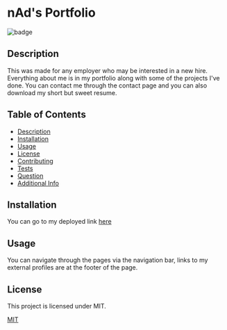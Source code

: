 # nAd's Portfolio
 ![badge](https://img.shields.io/badge/license-MIT-blue.svg)

 ## Description
 This was made for any employer who may be interested in a new hire. Everything about me is in my portfolio along with some of the projects I've done. You can contact me through the contact page and you can also download my short but sweet resume.

 ## Table of Contents
 - [Description](#description)
 - [Installation]($installation)
 - [Usage](#usage)
 - [License](#license)
 - [Contributing](#contributing)
 - [Tests](#tests)
 - [Question]($questions)
 - [Additional Info](#additional-info)

 ## Installation
 You can go to my deployed link [here](https://nads-portfolio.netlify.app/)

 ## Usage
 You can navigate through the pages via the navigation bar, links to my external profiles are at the footer of the page.

 ## License
 This project is licensed under MIT.

 [MIT](https://mit-license.org/)

